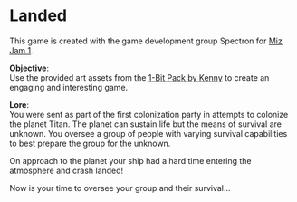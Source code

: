 # Landed
This game is created with the game development group Spectron for [Miz Jam 1](https://itch.io/jam/miz-jam-1).<br />
<!-- Github uses Markdown and to add spaces use double space or <br /> , this is also an example of comments-->

**Objective**:  
Use the provided art assets from the [1-Bit Pack by Kenny](https://kenney.nl/assets/bit-pack) to create an engaging and interesting game. 


**Lore**:  
You were sent as part of the first colonization party in attempts to colonize the planet Titan. The planet can sustain life but the means of survival are unknown. You oversee a group of people with varying survival capabilities to best prepare the group for the unknown. 

On approach to the planet your ship had a hard time entering the atmosphere and crash landed! 

Now is your time to oversee your group and their survival...


